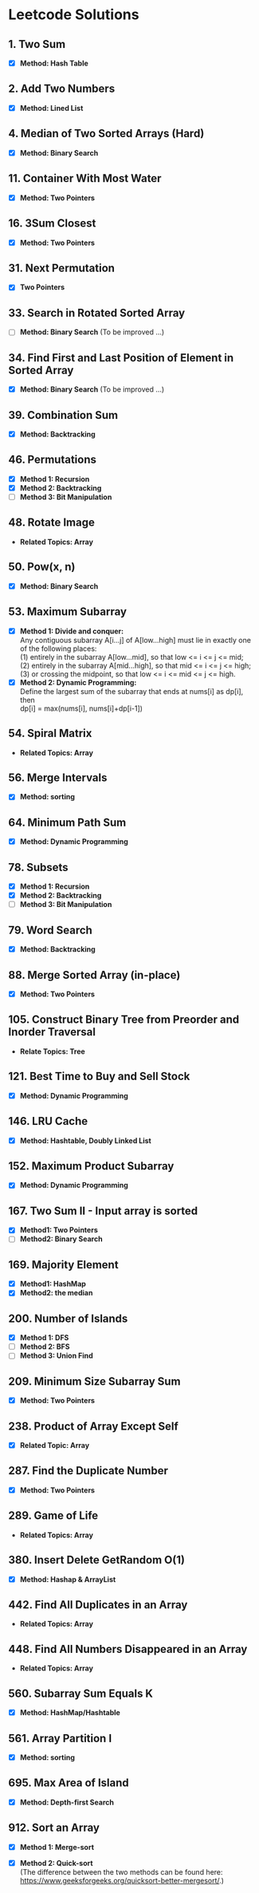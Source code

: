 # Leetcode Solutions

## 1. Two Sum
- [x] **Method: Hash Table**

## 2. Add Two Numbers
- [x] **Method: Lined List**

## 4. Median of Two Sorted Arrays (Hard)
- [x] **Method: Binary Search** 

## 11. Container With Most Water
- [x] **Method: Two Pointers**

## 16. 3Sum Closest
- [x] **Method: Two Pointers**

## 31. Next Permutation
- [x] **Two Pointers**

## 33. Search in Rotated Sorted Array
- [ ] **Method: Binary Search** (To be improved ...)

## 34. Find First and Last Position of Element in Sorted Array
- [x] **Method: Binary Search** (To be improved ...)

## 39. Combination Sum
- [x] **Method: Backtracking**

## 46. Permutations
- [x] **Method 1: Recursion**
- [x] **Method 2: Backtracking**
- [ ] **Method 3: Bit Manipulation**

## 48. Rotate Image
- **Related Topics: Array**

## 50. Pow(x, n)
- [x] **Method: Binary Search**

## 53. Maximum Subarray
- [x] **Method 1: Divide and conquer:**    
Any contiguous subarray A[i...j] of A[low...high] must lie in exactly one of the following places:  
(1) entirely in the subarray A[low...mid], so that low <= i <= j <= mid;  
(2) entirely in the subarray A[mid...high], so that mid <= i <= j <= high;  
(3) or crossing the midpoint, so that low <= i <= mid <= j <= high.
- [x] **Method 2: Dynamic Programming:**   
Define the largest sum of the subarray that ends at nums[i] as dp[i], then  
dp[i] = max(nums[i], nums[i]+dp[i-1]) 

## 54. Spiral Matrix
- **Related Topics: Array**

## 56. Merge Intervals
- [x] **Method: sorting**

## 64. Minimum Path Sum
- [x] **Method: Dynamic Programming**

## 78. Subsets
- [x] **Method 1: Recursion**
- [x] **Method 2: Backtracking**
- [ ] **Method 3: Bit Manipulation**

## 79. Word Search
- [x] **Method: Backtracking**

## 88. Merge Sorted Array (in-place)
- [x] **Method: Two Pointers**

## 105. Construct Binary Tree from Preorder and Inorder Traversal
- **Relate Topics: Tree**

## 121. Best Time to Buy and Sell Stock
- [x] **Method: Dynamic Programming**

## 146. LRU Cache
- [x] **Method: Hashtable, Doubly Linked List**

## 152. Maximum Product Subarray
- [x] **Method: Dynamic Programming**

## 167. Two Sum II - Input array is sorted
- [x] **Method1: Two Pointers**  
- [ ] **Method2: Binary Search**

## 169. Majority Element
- [x] **Method1: HashMap**
- [x] **Method2: the median**

## 200. Number of Islands
- [x] **Method 1: DFS**
- [ ] **Method 2: BFS**
- [ ] **Method 3: Union Find**

## 209. Minimum Size Subarray Sum
- [x] **Method: Two Pointers**

## 238. Product of Array Except Self
- [x] **Related Topic: Array**

## 287. Find the Duplicate Number
- [x] **Method: Two Pointers**

## 289. Game of Life
- **Related Topics: Array**

## 380. Insert Delete GetRandom O(1)
- [x] **Method: Hashap & ArrayList**

## 442. Find All Duplicates in an Array
- **Related Topics: Array**

## 448. Find All Numbers Disappeared in an Array
- **Related Topics: Array**

## 560. Subarray Sum Equals K
- [x] **Method: HashMap/Hashtable**

## 561. Array Partition I
- [x] **Method: sorting**

## 695. Max Area of Island
- [x] **Method: Depth-first Search**

## 912. Sort an Array
- [x] **Method 1: Merge-sort**
- [x] **Method 2: Quick-sort**  
(The difference between the two methods can be found here: https://www.geeksforgeeks.org/quicksort-better-mergesort/.)



